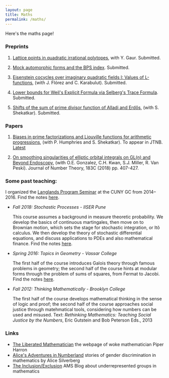 ```yaml
---
layout: page
title: Maths
permalink: /maths/
---
```


Here's the maths page! 

<!--- 
First, a professional photo (©[MFO](https://opc.mfo.de/detail?photo_id=21800)):

![MFOpic](https://opc.mfo.de/photoNormal?id=21800)
  
<p>I'm currently a postdoctoral fellow at the UnIndian Institute of Science Education and Research (IISER), Pune; previously at the Max Planck Institut für Mathematik (MPIM), Bonn. My work focuses on the interplay between trace formulae and L-functions in the theory of automorphic forms and representation theory. I also like to think about interactions between homotopy theory and number theory.</p> ---> 

### Preprints

1. [Lattice points in quadratic irrational polytopes](https://arxiv.org/abs/1810.01065), with Y. Gaur. Submitted.

2. [Mock automorphic forms and the BPS index](https://arxiv.org/abs/1710.06653). Submitted. 

3. [Eisenstein cocycles over imaginary quadratic fields I: Values of L-functions](https://arxiv.org/abs/1611.08565), (with J. Flórez and C. Karabulut). Submitted.

4. [Lower bounds for Weil's Explicit Formula via Selberg's Trace Formula](https://arxiv.org/abs/1608.02296). Submitted.

5. [Shifts of the sum of prime divisor function of Alladi and Erdős](https://arxiv.org/abs/1710.10875), (with S. Shekatkar). Submitted.

### Papers

1. [Biases in prime factorizations and Liouville functions for arithmetic progressions](https://arxiv.org/abs/1704.07979), (with P. Humphries and S. Shekatkar). To appear in JTNB. [Latest](ParityFinal.pdf) 

2. [On smoothing singularities of elliptic orbital integrals on GL(n) and Beyond Endoscopy](https://arxiv.org/abs/1608.05938), (with O.E. Gonzalez, C.H. Kwan, S.J. Miller, R. Van Peski). Journal of Number Theory, 183C (2018) pp. 407-427.


### Some past teaching:

I organized the <a href="langlands">Langlands Program Seminar</a> at the CUNY GC from 2014–2016. Find the notes <a href="Langlands learning notes.pdf">here</a>.

- <i>Fall 2018: Stochastic Processes - IISER Pune</i>

  This course assumes a background in measure theoretic probability. We develop the basics of continuous martingales, then move on to Brownian motion, which sets the stage for stochastic integration, or Itô calculus. We then develop the theory of stochastic differential equations, and discuss applications to PDEs and also mathematical finance. Find the notes <a href="426Notes.pdf">here</a>.


- <i>Spring 2016: Topics in Geometry - Vassar College</i>

  The first half of the course introduces Galois theory through famous problems in geometry; the second half of the course hints at modular forms through the problem of sums of squares, from Fermat to Jacobi.  Find the notes <a href="231Notes.pdf">here</a>.


- <i>Fall 2012: Thinking Mathematically - Brooklyn College</i>

  The first half of the course develops mathematical thinking in the sense of logic and proof; the second half of the course approaches social justice through matehmatical tools, considering how numbers can be used and misused. Text: <em>Rethinking Mathematics: Teaching Social Justice by the Numbers</em>, Eric Gutstein and Bob Peterson Eds., 2013

### Links

- [The Liberated Mathematician](http://www.theliberatedmathematician.com/) the webpage of woke mathematician Piper Harron
- [Alice's Adventures in Numberland](https://sites.google.com/site/numberlandadventures/) stories of gender discrimination in mathematics by Alice Silverberg
- [The Inclusion/Exclusion](https://blogs.ams.org/inclusionexclusion/) AMS Blog about underrepresented groups in mathematics


<!---Complete list of courses:
### In preparation


3. [Heights of CM-cyles and derivatives of L-series](https://arxiv.org/abs/1708.05820), (with Y. Elias). Submitted.


1. Dasher, S., Hermida, A., and Wong, T.A., The three distance theorem and periodic functions.

2. Balasubramanyam, B. and Wong, T.A., Eigenvarieties and L-packets on GSp(4).

3. Banerjee, D. and Wong T.A., Eisenstein cycles over imaginary quadratic fields.

4. Flórez, J.; Karabulut, C. and Wong, T.A., Eisenstein cocycles for GL(n) over imaginary quadratic fields II: p-adic L-functions.

5. Wong, T.A., A summation formula for the stable trace formula.

- Xiamen University Malaysia
	- Summer 2018: Calculus I
- IISER Pune
	- Fall 2018: Stochastic Processes
	- Summer 2017: Summer Student Programme project mentor

- Williams College
	- Summer 2016: SMALL REU project mentor

- Vassar College
	- Spring 2016: Multivariable calculus, 2 sections; Topics in geometry

- Hunter College
	- Fall 2015: Calculus II; Precalculus
	- Spring 2015: Calculus II
	- Fall 2014: Calculus II
	- Summer 2014: Calculus IV
	- Spring 2014: Calculus II; Calculus III
	- Fall 2013: Calculus I; Algebra

- Brooklyn College
  	- Summer 2013: Pre-Calculus
	- Spring 2013: Thinking Mathematically; Precalculus
	- Fall 2012: Thinking Mathematically, 2 sections
	- Summer 2012: Pre-Calculus
- Bronx Community College
	- Spring 2012: Arithmetic and Algebra
	- Fall 2011: Arithmetic and Algebra --->
